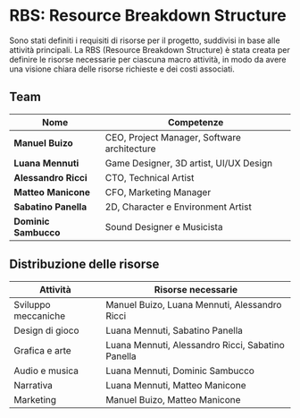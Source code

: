 # RBS: Resource Breakdown Structure

Sono stati definiti i requisiti di risorse per il progetto, suddivisi in base alle
attività principali. La RBS (Resource Breakdown Structure) è stata creata per
definire le risorse necessarie per ciascuna macro attività, in modo da avere una
visione chiara delle risorse richieste e dei costi associati.

## Team

| Nome                 | Competenze                                  |
|----------------------|---------------------------------------------|
| **Manuel Buizo**     | CEO, Project Manager, Software architecture |
| **Luana Mennuti**    | Game Designer, 3D artist, UI/UX Design      |
| **Alessandro Ricci** | CTO, Technical Artist                       |
| **Matteo Manicone**  | CFO, Marketing Manager                      |
| **Sabatino Panella** | 2D, Character e Environment Artist          |
| **Dominic Sambucco** | Sound Designer e Musicista                  |

## Distribuzione delle risorse

| Attività            | Risorse necessarie                                |
|---------------------|---------------------------------------------------|
| Sviluppo meccaniche | Manuel Buizo, Luana Mennuti, Alessandro Ricci     |
| Design di gioco     | Luana Mennuti, Sabatino Panella                   |
| Grafica e arte      | Luana Mennuti, Alessandro Ricci, Sabatino Panella |
| Audio e musica      | Luana Mennuti, Dominic Sambucco                   |
| Narrativa           | Luana Mennuti, Matteo Manicone                    |
| Marketing           | Manuel Buizo, Matteo Manicone                     |
